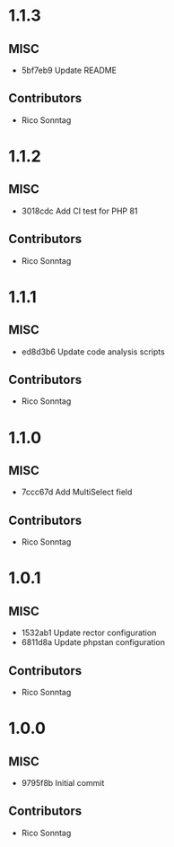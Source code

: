 # 1.1.3

## MISC

- 5bf7eb9 Update README

## Contributors

- Rico Sonntag

# 1.1.2

## MISC

- 3018cdc Add CI test for PHP 81

## Contributors

- Rico Sonntag

# 1.1.1

## MISC

- ed8d3b6 Update code analysis scripts

## Contributors

- Rico Sonntag

# 1.1.0

## MISC

- 7ccc67d Add MultiSelect field

## Contributors

- Rico Sonntag

# 1.0.1

## MISC

- 1532ab1 Update rector configuration
- 6811d8a Update phpstan configuration

## Contributors

- Rico Sonntag

# 1.0.0

## MISC

- 9795f8b Initial commit

## Contributors

- Rico Sonntag

